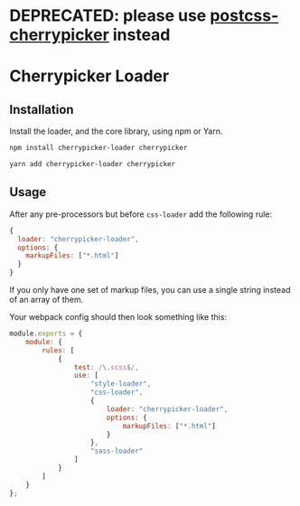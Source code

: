 # DEPRECATED: please use [postcss-cherrypicker](https://github.com/mrbbot/postcss-cherrypicker) instead

# Cherrypicker Loader
## Installation
Install the loader, and the core library, using npm or Yarn.
```bash
npm install cherrypicker-loader cherrypicker

yarn add cherrypicker-loader cherrypicker
```

## Usage
After any pre-processors but before `css-loader` add the following rule:
```js
{
  loader: "cherrypicker-loader",
  options: {
    markupFiles: ["*.html"]
  }
}
```

If you only have one set of markup files, you can use a single string instead of an array of them.

Your webpack config should then look something like this:
```js
module.exports = {
    module: {
        rules: [
            {
                test: /\.scss$/,
                use: [
                    "style-loader",
                    "css-loader",
                    {
                        loader: "cherrypicker-loader",
                        options: {
                            markupFiles: ["*.html"]
                        }
                    },
                    "sass-loader"
                ]
            }
        ]
    }
};
```
